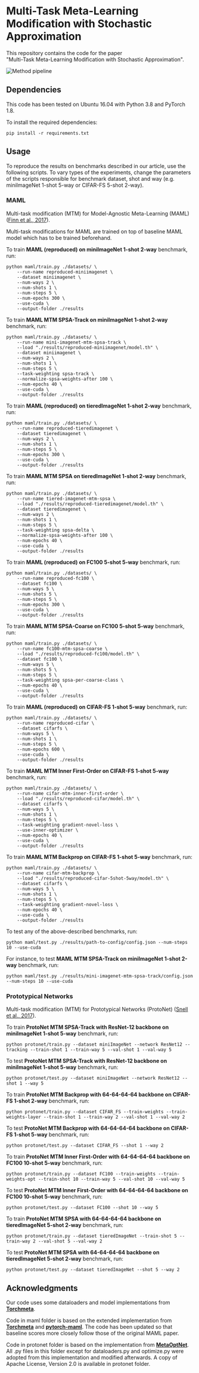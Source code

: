# Multi-Task Meta-Learning Modification with Stochastic Approximation

This repository contains the code for the paper<br/> 
"Multi-Task Meta-Learning Modification with Stochastic Approximation".

![Method pipeline](https://github.com/andrewbo29/mtm-meta-learning-sa/blob/master/mtm_pipeline.png)

## Dependencies
This code has been tested on Ubuntu 16.04 with Python 3.8 and PyTorch 1.8.

To install the required dependencies:
```
pip install -r requirements.txt
```

## Usage
To reproduce the results on benchmarks described in our article, use the following scripts. To vary types of the experiments, change the parameters of the scripts responsible for benchmark dataset, shot and way (e.g. miniImageNet 1-shot 5-way or CIFAR-FS 5-shot 2-way).

### MAML
Multi-task modification (MTM) for Model-Agnostic Meta-Learning (MAML) ([Finn et al., 2017](https://arxiv.org/abs/1703.03400)).

Multi-task modifications for MAML are trained on top of baseline MAML model which has to be trained beforehand.

To train **MAML (reproduced) on miniImageNet 1-shot 2-way** benchmark, run:
```
python maml/train.py ./datasets/ \
    --run-name reproduced-miniimagenet \
    --dataset miniimagenet \
    --num-ways 2 \
    --num-shots 1 \
    --num-steps 5 \
    --num-epochs 300 \
    --use-cuda \
    --output-folder ./results
```
To train **MAML MTM SPSA-Track on miniImageNet 1-shot 2-way** benchmark, run:
```
python maml/train.py ./datasets/ \
    --run-name mini-imagenet-mtm-spsa-track \
    --load "./results/reproduced-miniimagenet/model.th" \
    --dataset miniimagenet \
    --num-ways 2 \
    --num-shots 1 \
    --num-steps 5 \
    --task-weighting spsa-track \
    --normalize-spsa-weights-after 100 \
    --num-epochs 40 \
    --use-cuda \
    --output-folder ./results
```
To train **MAML (reproduced) on tieredImageNet 1-shot 2-way** benchmark, run:
```
python maml/train.py ./datasets/ \
    --run-name reproduced-tieredimagenet \
    --dataset tieredimagenet \
    --num-ways 2 \
    --num-shots 1 \
    --num-steps 5 \
    --num-epochs 300 \
    --use-cuda \
    --output-folder ./results
```
To train **MAML MTM SPSA on tieredImageNet 1-shot 2-way** benchmark, run:
```
python maml/train.py ./datasets/ \
    --run-name tiered-imagenet-mtm-spsa \
    --load "./results/reproduced-tieredimagenet/model.th" \
    --dataset tieredimagenet \
    --num-ways 2 \
    --num-shots 1 \
    --num-steps 5 \
    --task-weighting spsa-delta \
    --normalize-spsa-weights-after 100 \
    --num-epochs 40 \
    --use-cuda \
    --output-folder ./results
```
To train **MAML (reproduced) on FC100 5-shot 5-way** benchmark, run:
```
python maml/train.py ./datasets/ \
    --run-name reproduced-fc100 \
    --dataset fc100 \
    --num-ways 5 \
    --num-shots 5 \
    --num-steps 5 \
    --num-epochs 300 \
    --use-cuda \
    --output-folder ./results
```
To train **MAML MTM SPSA-Coarse on FC100 5-shot 5-way** benchmark, run:
```
python maml/train.py ./datasets/ \
    --run-name fc100-mtm-spsa-coarse \
    --load "./results/reproduced-fc100/model.th" \
    --dataset fc100 \
    --num-ways 5 \
    --num-shots 5 \
    --num-steps 5 \
    --task-weighting spsa-per-coarse-class \
    --num-epochs 40 \
    --use-cuda \
    --output-folder ./results
```
To train **MAML (reproduced) on CIFAR-FS 1-shot 5-way** benchmark, run:
```
python maml/train.py ./datasets/ \
    --run-name reproduced-cifar \
    --dataset cifarfs \
    --num-ways 5 \
    --num-shots 1 \
    --num-steps 5 \
    --num-epochs 600 \
    --use-cuda \
    --output-folder ./results
```
To train **MAML MTM Inner First-Order on CIFAR-FS 1-shot 5-way** benchmark, run:
```
python maml/train.py ./datasets/ \
    --run-name cifar-mtm-inner-first-order \
    --load "./results/reproduced-cifar/model.th" \
    --dataset cifarfs \
    --num-ways 5 \
    --num-shots 1 \
    --num-steps 5 \
    --task-weighting gradient-novel-loss \
    --use-inner-optimizer \
    --num-epochs 40 \
    --use-cuda \
    --output-folder ./results
```
To train **MAML MTM Backprop on CIFAR-FS 1-shot 5-way** benchmark, run:
```
python maml/train.py ./datasets/ \
    --run-name cifar-mtm-backprop \
    --load "./results/reproduced-cifar-5shot-5way/model.th" \
    --dataset cifarfs \
    --num-ways 5 \
    --num-shots 1 \
    --num-steps 5 \
    --task-weighting gradient-novel-loss \
    --num-epochs 40 \
    --use-cuda \
    --output-folder ./results
```
To test any of the above-described benchmarks, run:
```
python maml/test.py ./results/path-to-config/config.json --num-steps 10 --use-cuda
```

For instance, to test **MAML MTM SPSA-Track on miniImageNet 1-shot 2-way** benchmark, run:
```
python maml/test.py ./results/mini-imagenet-mtm-spsa-track/config.json --num-steps 10 --use-cuda
```


### Prototypical Networks
Multi-task modification (MTM) for Prototypical Networks (ProtoNet) ([Snell et al., 2017](https://arxiv.org/abs/1703.05175)).

To train **ProtoNet MTM SPSA-Track with ResNet-12 backbone on miniImageNet 1-shot 5-way** benchmark, run:
```
python protonet/train.py --dataset miniImageNet --network ResNet12 --tracking --train-shot 1 --train-way 5 --val-shot 1 --val-way 5
```
To test **ProtoNet MTM SPSA-Track with ResNet-12 backbone on miniImageNet 1-shot 5-way** benchmark, run:
```
python protonet/test.py --dataset miniImageNet --network ResNet12 --shot 1 --way 5
```
To train **ProtoNet MTM Backprop with 64-64-64-64 backbone on CIFAR-FS 1-shot 2-way** benchmark, run:
```
python protonet/train.py --dataset CIFAR_FS --train-weights --train-weights-layer --train-shot 1 --train-way 2 --val-shot 1 --val-way 2
```
To test **ProtoNet MTM Backprop with 64-64-64-64 backbone on CIFAR-FS 1-shot 5-way** benchmark, run:
```
python protonet/test.py --dataset CIFAR_FS --shot 1 --way 2
```
To train **ProtoNet MTM Inner First-Order with 64-64-64-64 backbone on FC100 10-shot 5-way** benchmark, run:
```
python protonet/train.py --dataset FC100 --train-weights --train-weights-opt --train-shot 10 --train-way 5 --val-shot 10 --val-way 5
```
To test **ProtoNet MTM Inner First-Order with 64-64-64-64 backbone on FC100 10-shot 5-way** benchmark, run:
```
python protonet/test.py --dataset FC100 --shot 10 --way 5
```
To train **ProtoNet MTM SPSA with 64-64-64-64 backbone on tieredImageNet 5-shot 2-way** benchmark, run:
```
python protonet/train.py --dataset tieredImageNet --train-shot 5 --train-way 2 --val-shot 5 --val-way 2
```
To test **ProtoNet MTM SPSA with 64-64-64-64 backbone on tieredImageNet 5-shot 2-way** benchmark, run:
```
python protonet/test.py --dataset tieredImageNet --shot 5 --way 2
```


## Acknowledgments

Our code uses some dataloaders and model implementations from [**Torchmeta**](https://github.com/tristandeleu/pytorch-meta).

Code in maml folder is based on the extended implementation from [**Torchmeta**](https://github.com/tristandeleu/pytorch-meta) and [**pytorch-maml**](https://github.com/tristandeleu/pytorch-maml). The code has been updated so that baseline scores more closely follow those of the original MAML paper.

Code in protonet folder is based on the implementation from [**MetaOptNet**](https://github.com/kjunelee/MetaOptNet). All .py files in this folder except for dataloaders.py and optimize.py were adopted from this implementation and modified afterwards. A copy of Apache License, Version 2.0 is available in protonet folder.
